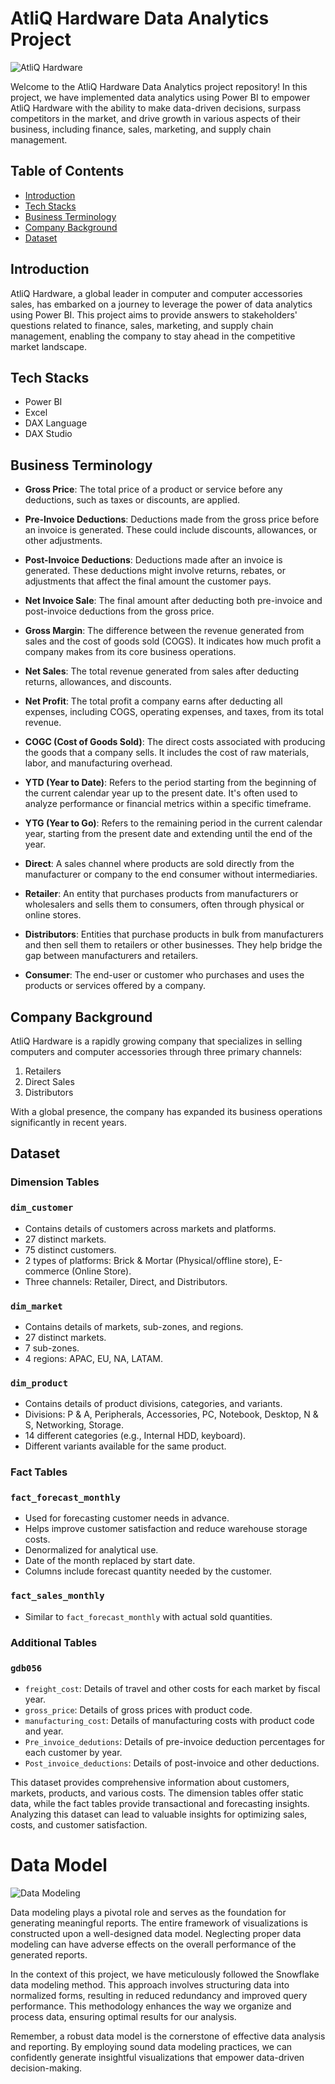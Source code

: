 # AtliQ Hardware Data Analytics Project

![AtliQ Hardware](images/thu.png)

Welcome to the AtliQ Hardware Data Analytics project repository! In this project, we have implemented data analytics using Power BI to empower AtliQ Hardware with the ability to make data-driven decisions, surpass competitors in the market, and drive growth in various aspects of their business, including finance, sales, marketing, and supply chain management.

## Table of Contents

- [Introduction](#introduction)
- [Tech Stacks](#tech-stacks)
- [Business Terminology](#business-terminology)
- [Company Background](#company-background)
- [Dataset](#dataset)

## Introduction

AtliQ Hardware, a global leader in computer and computer accessories sales, has embarked on a journey to leverage the power of data analytics using Power BI. This project aims to provide answers to stakeholders' questions related to finance, sales, marketing, and supply chain management, enabling the company to stay ahead in the competitive market landscape.

## Tech Stacks

- Power BI
- Excel
- DAX Language
- DAX Studio

## Business Terminology

- **Gross Price**: The total price of a product or service before any deductions, such as taxes or discounts, are applied.

- **Pre-Invoice Deductions**: Deductions made from the gross price before an invoice is generated. These could include discounts, allowances, or other adjustments.

- **Post-Invoice Deductions**: Deductions made after an invoice is generated. These deductions might involve returns, rebates, or adjustments that affect the final amount the customer pays.

- **Net Invoice Sale**: The final amount after deducting both pre-invoice and post-invoice deductions from the gross price.

- **Gross Margin**: The difference between the revenue generated from sales and the cost of goods sold (COGS). It indicates how much profit a company makes from its core business operations.

- **Net Sales**: The total revenue generated from sales after deducting returns, allowances, and discounts.

- **Net Profit**: The total profit a company earns after deducting all expenses, including COGS, operating expenses, and taxes, from its total revenue.

- **COGC (Cost of Goods Sold)**: The direct costs associated with producing the goods that a company sells. It includes the cost of raw materials, labor, and manufacturing overhead.

- **YTD (Year to Date)**: Refers to the period starting from the beginning of the current calendar year up to the present date. It's often used to analyze performance or financial metrics within a specific timeframe.

- **YTG (Year to Go)**: Refers to the remaining period in the current calendar year, starting from the present date and extending until the end of the year.

- **Direct**: A sales channel where products are sold directly from the manufacturer or company to the end consumer without intermediaries.

- **Retailer**: An entity that purchases products from manufacturers or wholesalers and sells them to consumers, often through physical or online stores.

- **Distributors**: Entities that purchase products in bulk from manufacturers and then sell them to retailers or other businesses. They help bridge the gap between manufacturers and retailers.

- **Consumer**: The end-user or customer who purchases and uses the products or services offered by a company.

## Company Background

AtliQ Hardware is a rapidly growing company that specializes in selling computers and computer accessories through three primary channels:

1. Retailers
2. Direct Sales
3. Distributors

With a global presence, the company has expanded its business operations significantly in recent years.

## Dataset 

### Dimension Tables

### `dim_customer`
- Contains details of customers across markets and platforms.
- 27 distinct markets.
- 75 distinct customers.
- 2 types of platforms: Brick & Mortar (Physical/offline store), E-commerce (Online Store).
- Three channels: Retailer, Direct, and Distributors.

### `dim_market`
- Contains details of markets, sub-zones, and regions.
- 27 distinct markets.
- 7 sub-zones.
- 4 regions: APAC, EU, NA, LATAM.

### `dim_product`
- Contains details of product divisions, categories, and variants.
- Divisions: P & A, Peripherals, Accessories, PC, Notebook, Desktop, N & S, Networking, Storage.
- 14 different categories (e.g., Internal HDD, keyboard).
- Different variants available for the same product.

### Fact Tables

### `fact_forecast_monthly`
- Used for forecasting customer needs in advance.
- Helps improve customer satisfaction and reduce warehouse storage costs.
- Denormalized for analytical use.
- Date of the month replaced by start date.
- Columns include forecast quantity needed by the customer.

### `fact_sales_monthly`
- Similar to `fact_forecast_monthly` with actual sold quantities.

### Additional Tables

### `gdb056`
- `freight_cost`: Details of travel and other costs for each market by fiscal year.
- `gross_price`: Details of gross prices with product code.
- `manufacturing_cost`: Details of manufacturing costs with product code and year.
- `Pre_invoice_dedutions`: Details of pre-invoice deduction percentages for each customer by year.
- `Post_invoice_deductions`: Details of post-invoice and other deductions.

This dataset provides comprehensive information about customers, markets, products, and various costs. The dimension tables offer static data, while the fact tables provide transactional and forecasting insights. Analyzing this dataset can lead to valuable insights for optimizing sales, costs, and customer satisfaction.

# Data Model

![Data Modeling](images/datamodel.png)

Data modeling plays a pivotal role and serves as the foundation for generating meaningful reports. The entire framework of visualizations is constructed upon a well-designed data model. Neglecting proper data modeling can have adverse effects on the overall performance of the generated reports.

In the context of this project, we have meticulously followed the Snowflake data modeling method. This approach involves structuring data into normalized forms, resulting in reduced redundancy and improved query performance. This methodology enhances the way we organize and process data, ensuring optimal results for our analysis.

Remember, a robust data model is the cornerstone of effective data analysis and reporting. By employing sound data modeling practices, we can confidently generate insightful visualizations that empower data-driven decision-making.




